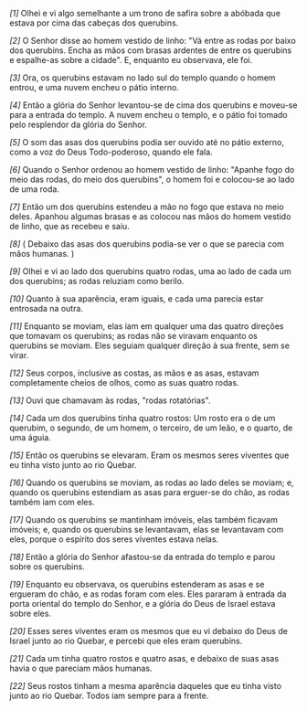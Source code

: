 *[1]* Olhei e vi algo semelhante a um trono de safira sobre a abóbada que estava por cima das cabeças dos querubins.

*[2]* O Senhor disse ao homem vestido de linho: "Vá entre as rodas por baixo dos querubins. Encha as mãos com brasas ardentes de entre os querubins e espalhe-as sobre a cidade". E, enquanto eu observava, ele foi.

*[3]* Ora, os querubins estavam no lado sul do templo quando o homem entrou, e uma nuvem encheu o pátio interno.

*[4]* Então a glória do Senhor levantou-se de cima dos querubins e moveu-se para a entrada do templo. A nuvem encheu o templo, e o pátio foi tomado pelo resplendor da glória do Senhor.

*[5]* O som das asas dos querubins podia ser ouvido até no pátio externo, como a voz do Deus Todo-poderoso, quando ele fala.

*[6]* Quando o Senhor ordenou ao homem vestido de linho: "Apanhe fogo do meio das rodas, do meio dos querubins", o homem foi e colocou-se ao lado de uma roda.

*[7]* Então um dos querubins estendeu a mão no fogo que estava no meio deles. Apanhou algumas brasas e as colocou nas mãos do homem vestido de linho, que as recebeu e saiu.

*[8]* ( Debaixo das asas dos querubins podia-se ver o que se parecia com mãos humanas. )

*[9]* Olhei e vi ao lado dos querubins quatro rodas, uma ao lado de cada um dos querubins; as rodas reluziam como berilo.

*[10]* Quanto à sua aparência, eram iguais, e cada uma parecia estar entrosada na outra.

*[11]* Enquanto se moviam, elas iam em qualquer uma das quatro direções que tomavam os querubins; as rodas não se viravam enquanto os querubins se moviam. Eles seguiam qualquer direção à sua frente, sem se virar.

*[12]* Seus corpos, inclusive as costas, as mãos e as asas, estavam completamente cheios de olhos, como as suas quatro rodas.

*[13]* Ouvi que chamavam às rodas, "rodas rotatórias".

*[14]* Cada um dos querubins tinha quatro rostos: Um rosto era o de um querubim, o segundo, de um homem, o terceiro, de um leão, e o quarto, de uma águia.

*[15]* Então os querubins se elevaram. Eram os mesmos seres viventes que eu tinha visto junto ao rio Quebar.

*[16]* Quando os querubins se moviam, as rodas ao lado deles se moviam; e, quando os querubins estendiam as asas para erguer-se do chão, as rodas também iam com eles.

*[17]* Quando os querubins se mantinham imóveis, elas também ficavam imóveis; e, quando os querubins se levantavam, elas se levantavam com eles, porque o espírito dos seres viventes estava nelas.

*[18]* Então a glória do Senhor afastou-se da entrada do templo e parou sobre os querubins.

*[19]* Enquanto eu observava, os querubins estenderam as asas e se ergueram do chão, e as rodas foram com eles. Eles pararam à entrada da porta oriental do templo do Senhor, e a glória do Deus de Israel estava sobre eles.

*[20]* Esses seres viventes eram os mesmos que eu vi debaixo do Deus de Israel junto ao rio Quebar, e percebi que eles eram querubins.

*[21]* Cada um tinha quatro rostos e quatro asas, e debaixo de suas asas havia o que pareciam mãos humanas.

*[22]* Seus rostos tinham a mesma aparência daqueles que eu tinha visto junto ao rio Quebar. Todos iam sempre para a frente.

